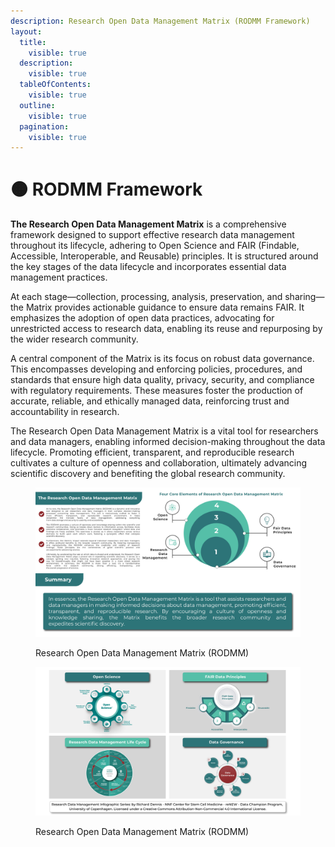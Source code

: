```yaml
---
description: Research Open Data Management Matrix (RODMM Framework)
layout:
  title:
    visible: true
  description:
    visible: true
  tableOfContents:
    visible: true
  outline:
    visible: true
  pagination:
    visible: true
---
```


# 🟠 RODMM Framework

**The Research Open Data Management Matrix** is a comprehensive framework designed to support effective research data management throughout its lifecycle, adhering to Open Science and FAIR (Findable, Accessible, Interoperable, and Reusable) principles. It is structured around the key stages of the data lifecycle and incorporates essential data management practices.

At each stage—collection, processing, analysis, preservation, and sharing—the Matrix provides actionable guidance to ensure data remains FAIR. It emphasizes the adoption of open data practices, advocating for unrestricted access to research data, enabling its reuse and repurposing by the wider research community.

A central component of the Matrix is its focus on robust data governance. This encompasses developing and enforcing policies, procedures, and standards that ensure high data quality, privacy, security, and compliance with regulatory requirements. These measures foster the production of accurate, reliable, and ethically managed data, reinforcing trust and accountability in research.

The Research Open Data Management Matrix is a vital tool for researchers and data managers, enabling informed decision-making throughout the data lifecycle. Promoting efficient, transparent, and reproducible research cultivates a culture of openness and collaboration, ultimately advancing scientific discovery and benefiting the global research community.



<div data-full-width="true"><figure><img src="../.gitbook/assets/Designrff-1.jpg" alt=""><figcaption><p>Research Open Data Management Matrix (RODMM)</p></figcaption></figure></div>

<div data-full-width="true"><figure><img src="../.gitbook/assets/Designrff-2.jpg" alt=""><figcaption><p>Research Open Data Management Matrix (RODMM)</p></figcaption></figure></div>
